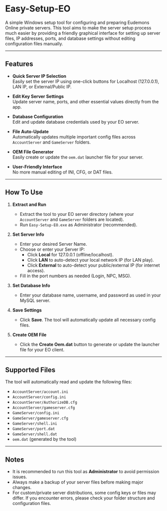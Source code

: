 # Easy-Setup-EO

A simple Windows setup tool for configuring and preparing Eudemons Online private servers. This tool aims to make the server setup process much easier by providing a friendly graphical interface for setting up server files, IP addresses, ports, and database settings without editing configuration files manually.

---

## Features

- **Quick Server IP Selection**  
  Easily set the server IP using one-click buttons for Localhost (127.0.0.1), LAN IP, or External/Public IP.

- **Edit Key Server Settings**  
  Update server name, ports, and other essential values directly from the app.

- **Database Configuration**  
  Edit and update database credentials used by your EO server.

- **File Auto-Update**  
  Automatically updates multiple important config files across `AccountServer` and `GameServer` folders.

- **OEM File Generator**  
  Easily create or update the `oem.dat` launcher file for your server.

- **User-Friendly Interface**  
  No more manual editing of INI, CFG, or DAT files.

---

## How To Use

1. **Extract and Run**
   - Extract the tool to your EO server directory (where your `AccountServer` and `GameServer` folders are located).
   - Run `Easy-Setup-EO.exe` as Administrator (recommended).

2. **Set Server Info**
   - Enter your desired Server Name.
   - Choose or enter your Server IP:
     - Click **Local** for 127.0.0.1 (offline/localhost).
     - Click **LAN** to auto-detect your local network IP (for LAN play).
     - Click **External** to auto-detect your public/external IP (for internet access).
   - Fill in the port numbers as needed (Login, NPC, MSG).

3. **Set Database Info**
   - Enter your database name, username, and password as used in your MySQL server.

4. **Save Settings**
   - Click **Save**. The tool will automatically update all necessary config files.

5. **Create OEM File**
   - Click the **Create Oem.dat** button to generate or update the launcher file for your EO client.

---

## Supported Files

The tool will automatically read and update the following files:

- `AccountServer/account.ini`
- `AccountServer/config.ini`
- `AccountServer/AuthorizeDB.cfg`
- `AccountServer/gameserver.cfg`
- `GameServer/config.ini`
- `GameServer/gameserver.cfg`
- `GameServer/shell.ini`
- `GameServer/port.dat`
- `GameServer/shell.dat`
- `oem.dat` (generated by the tool)


---

## Notes

- It is recommended to run this tool as **Administrator** to avoid permission issues.
- Always make a backup of your server files before making major changes.
- For custom/private server distributions, some config keys or files may differ. If you encounter errors, please check your folder structure and configuration files.


